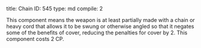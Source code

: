 title:          Chain
ID:             545
type:           md
compile:        2


This component means the weapon is at least partially made with a chain or heavy cord that allows it to be swung or otherwise angled so that it negates some of the benefits of cover, reducing the penalties for cover by 2.  This component costs 2 CP.